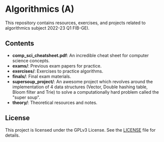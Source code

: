 # Algorithmics (A)

This repository contains resources, exercises, and projects related to algorithmics subject 2022-23 Q1 FIB-GEI.

## Contents

- **comp_sci_cheatsheet.pdf**: An incredible cheat sheet for computer science concepts.
- **exams/**: Previous exam papers for practice.
- **exercises/**: Exercises to practice algorithms.
- **finals/**: Final exam materials.
- **supersoup_project/**: An awesome project which revolves around the implementation of 4 data structures (Vector, Double hashing table, Bloom filter and Trie) to solve a computationally hard problem called the "super soup".
- **theory/**: Theoretical resources and notes.

## License

This project is licensed under the GPLv3 License. See the [LICENSE](./LICENSE) file for details.
